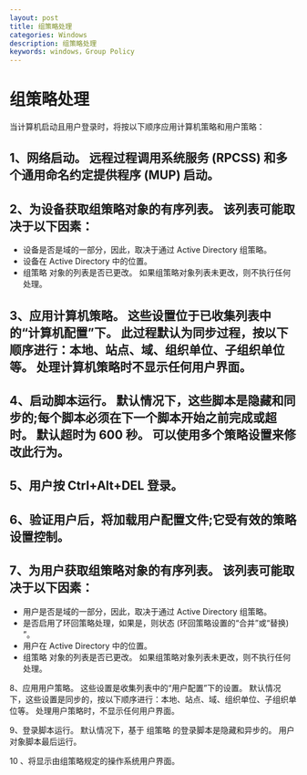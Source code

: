 ```yaml
---
layout: post
title: 组策略处理
categories: Windows
description: 组策略处理
keywords: windows，Group Policy
---
```


# 组策略处理

当计算机启动且用户登录时，将按以下顺序应用计算机策略和用户策略：

## 1、网络启动。 远程过程调用系统服务 (RPCSS) 和多个通用命名约定提供程序 (MUP) 启动。

## 2、为设备获取组策略对象的有序列表。 该列表可能取决于以下因素：

* 设备是否是域的一部分，因此，取决于通过 Active Directory 组策略。
* 设备在 Active Directory 中的位置。
* 组策略 对象的列表是否已更改。 如果组策略对象列表未更改，则不执行任何处理。

## 3、应用计算机策略。 这些设置位于已收集列表中的“计算机配置”下。 此过程默认为同步过程，按以下顺序进行：本地、站点、域、组织单位、子组织单位等。 处理计算机策略时不显示任何用户界面。

## 4、启动脚本运行。 默认情况下，这些脚本是隐藏和同步的;每个脚本必须在下一个脚本开始之前完成或超时。 默认超时为 600 秒。 可以使用多个策略设置来修改此行为。

## 5、用户按 Ctrl+Alt+DEL 登录。

## 6、验证用户后，将加载用户配置文件;它受有效的策略设置控制。

## 7、为用户获取组策略对象的有序列表。 该列表可能取决于以下因素：

* 用户是否是域的一部分，因此，取决于通过 Active Directory 组策略。
* 是否启用了环回策略处理，如果是，则状态 (环回策略设置的“合并”或“替换) ”。
* 用户在 Active Directory 中的位置。
* 组策略 对象的列表是否已更改。 如果组策略对象列表未更改，则不执行任何处理。

8、应用用户策略。 这些设置是收集列表中的“用户配置”下的设置。 默认情况下，这些设置是同步的，按以下顺序进行：本地、站点、域、组织单位、子组织单位等。 处理用户策略时，不显示任何用户界面。

9、登录脚本运行。 默认情况下，基于 组策略 的登录脚本是隐藏和异步的。 用户对象脚本最后运行。

10 、将显示由组策略规定的操作系统用户界面。
